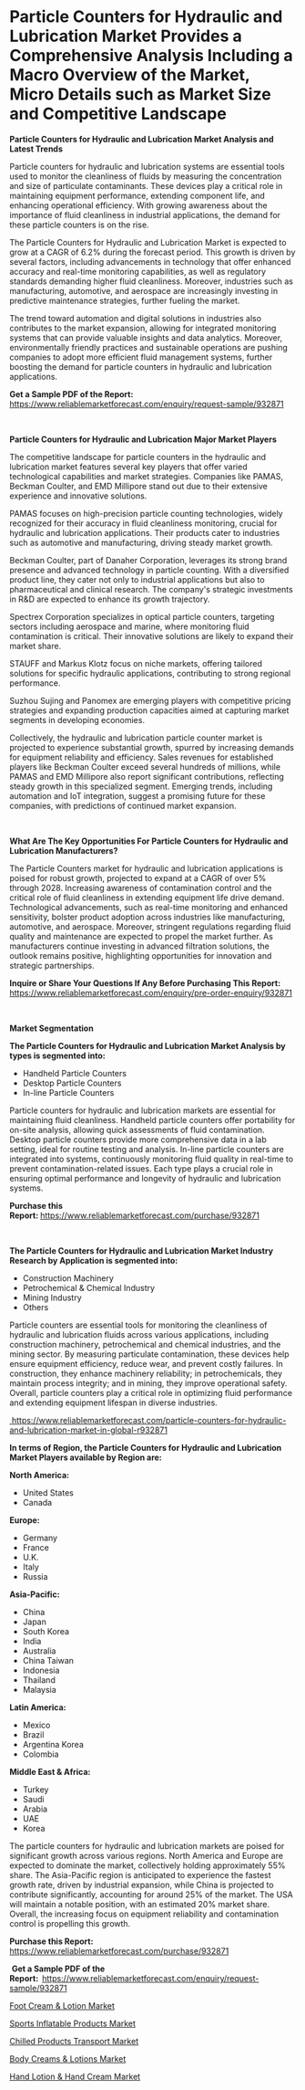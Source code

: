 <p><h1>Particle Counters for Hydraulic and Lubrication Market Provides a Comprehensive Analysis Including a Macro Overview of the Market, Micro Details such as Market Size and Competitive Landscape</h1></p><p><strong>Particle Counters for Hydraulic and Lubrication Market Analysis and Latest Trends</strong></p>
<p><p>Particle counters for hydraulic and lubrication systems are essential tools used to monitor the cleanliness of fluids by measuring the concentration and size of particulate contaminants. These devices play a critical role in maintaining equipment performance, extending component life, and enhancing operational efficiency. With growing awareness about the importance of fluid cleanliness in industrial applications, the demand for these particle counters is on the rise.</p><p>The Particle Counters for Hydraulic and Lubrication Market is expected to grow at a CAGR of 6.2% during the forecast period. This growth is driven by several factors, including advancements in technology that offer enhanced accuracy and real-time monitoring capabilities, as well as regulatory standards demanding higher fluid cleanliness. Moreover, industries such as manufacturing, automotive, and aerospace are increasingly investing in predictive maintenance strategies, further fueling the market.</p><p>The trend toward automation and digital solutions in industries also contributes to the market expansion, allowing for integrated monitoring systems that can provide valuable insights and data analytics. Moreover, environmentally friendly practices and sustainable operations are pushing companies to adopt more efficient fluid management systems, further boosting the demand for particle counters in hydraulic and lubrication applications.</p></p>
<p><strong>Get a Sample PDF of the Report:&nbsp;</strong> <a href="https://www.reliablemarketforecast.com/enquiry/request-sample/932871?utm_campaign=1888&utm_medium=2&utm_source=Github&utm_content=ia&utm_term=21032025&utm_id=particle-counters-for-hydraulic-and-lubrication">https://www.reliablemarketforecast.com/enquiry/request-sample/932871</a></p>
<p>&nbsp;</p>
<p><strong>Particle Counters for Hydraulic and Lubrication Major Market Players</strong></p>
<p><p>The competitive landscape for particle counters in the hydraulic and lubrication market features several key players that offer varied technological capabilities and market strategies. Companies like PAMAS, Beckman Coulter, and EMD Millipore stand out due to their extensive experience and innovative solutions.</p><p>PAMAS focuses on high-precision particle counting technologies, widely recognized for their accuracy in fluid cleanliness monitoring, crucial for hydraulic and lubrication applications. Their products cater to industries such as automotive and manufacturing, driving steady market growth.</p><p>Beckman Coulter, part of Danaher Corporation, leverages its strong brand presence and advanced technology in particle counting. With a diversified product line, they cater not only to industrial applications but also to pharmaceutical and clinical research. The company's strategic investments in R&D are expected to enhance its growth trajectory.</p><p>Spectrex Corporation specializes in optical particle counters, targeting sectors including aerospace and marine, where monitoring fluid contamination is critical. Their innovative solutions are likely to expand their market share.</p><p>STAUFF and Markus Klotz focus on niche markets, offering tailored solutions for specific hydraulic applications, contributing to strong regional performance.</p><p>Suzhou Sujing and Panomex are emerging players with competitive pricing strategies and expanding production capacities aimed at capturing market segments in developing economies. </p><p>Collectively, the hydraulic and lubrication particle counter market is projected to experience substantial growth, spurred by increasing demands for equipment reliability and efficiency. Sales revenues for established players like Beckman Coulter exceed several hundreds of millions, while PAMAS and EMD Millipore also report significant contributions, reflecting steady growth in this specialized segment. Emerging trends, including automation and IoT integration, suggest a promising future for these companies, with predictions of continued market expansion.</p></p>
<p>&nbsp;</p>
<p><strong>What Are The Key Opportunities For Particle Counters for Hydraulic and Lubrication Manufacturers?</strong></p>
<p><p>The Particle Counters market for hydraulic and lubrication applications is poised for robust growth, projected to expand at a CAGR of over 5% through 2028. Increasing awareness of contamination control and the critical role of fluid cleanliness in extending equipment life drive demand. Technological advancements, such as real-time monitoring and enhanced sensitivity, bolster product adoption across industries like manufacturing, automotive, and aerospace. Moreover, stringent regulations regarding fluid quality and maintenance are expected to propel the market further. As manufacturers continue investing in advanced filtration solutions, the outlook remains positive, highlighting opportunities for innovation and strategic partnerships.</p></p>
<p><strong>Inquire or Share Your Questions If Any Before Purchasing This Report:</strong> <a href="https://www.reliablemarketforecast.com/enquiry/pre-order-enquiry/932871?utm_campaign=1888&utm_medium=2&utm_source=Github&utm_content=ia&utm_term=21032025&utm_id=particle-counters-for-hydraulic-and-lubrication">https://www.reliablemarketforecast.com/enquiry/pre-order-enquiry/932871</a></p>
<p>&nbsp;</p>
<p><strong>Market Segmentation</strong></p>
<p><strong>The Particle Counters for Hydraulic and Lubrication Market Analysis by types is segmented into:</strong></p>
<p><ul><li>Handheld Particle Counters</li><li>Desktop Particle Counters</li><li>In-line Particle Counters</li></ul></p>
<p><p>Particle counters for hydraulic and lubrication markets are essential for maintaining fluid cleanliness. Handheld particle counters offer portability for on-site analysis, allowing quick assessments of fluid contamination. Desktop particle counters provide more comprehensive data in a lab setting, ideal for routine testing and analysis. In-line particle counters are integrated into systems, continuously monitoring fluid quality in real-time to prevent contamination-related issues. Each type plays a crucial role in ensuring optimal performance and longevity of hydraulic and lubrication systems.</p></p>
<p><strong>Purchase this Report:&nbsp;</strong><a href="https://www.reliablemarketforecast.com/purchase/932871?utm_campaign=1888&utm_medium=2&utm_source=Github&utm_content=ia&utm_term=21032025&utm_id=particle-counters-for-hydraulic-and-lubrication">https://www.reliablemarketforecast.com/purchase/932871</a></p>
<p>&nbsp;</p>
<p><strong>The Particle Counters for Hydraulic and Lubrication Market Industry Research by Application is segmented into:</strong></p>
<p><ul><li>Construction Machinery</li><li>Petrochemical & Chemical Industry</li><li>Mining Industry</li><li>Others</li></ul></p>
<p><p>Particle counters are essential tools for monitoring the cleanliness of hydraulic and lubrication fluids across various applications, including construction machinery, petrochemical and chemical industries, and the mining sector. By measuring particulate contamination, these devices help ensure equipment efficiency, reduce wear, and prevent costly failures. In construction, they enhance machinery reliability; in petrochemicals, they maintain process integrity; and in mining, they improve operational safety. Overall, particle counters play a critical role in optimizing fluid performance and extending equipment lifespan in diverse industries.</p></p>
<p><a href="https://www.reliablemarketforecast.com/particle-counters-for-hydraulic-and-lubrication-market-in-global-r932871?utm_campaign=1888&utm_medium=2&utm_source=Github&utm_content=ia&utm_term=21032025&utm_id=particle-counters-for-hydraulic-and-lubrication">&nbsp;https://www.reliablemarketforecast.com/particle-counters-for-hydraulic-and-lubrication-market-in-global-r932871</a></p>
<p><strong>In terms of Region, the Particle Counters for Hydraulic and Lubrication Market Players available by Region are:</strong></p>
<p>
    <p> <strong> North America: </strong>
        <ul>
            <li>United States</li>
            <li>Canada</li>
        </ul>
        </p> 
    <p> <strong> Europe: </strong>
        <ul>
            <li>Germany</li>
            <li>France</li>
            <li>U.K.</li>
            <li>Italy</li>
            <li>Russia</li>
        </ul>
        </p> 
    <p> <strong> Asia-Pacific: </strong>
        <ul>
            <li>China</li>
            <li>Japan</li>
            <li>South Korea</li>
            <li>India</li>
            <li>Australia</li>
            <li>China Taiwan</li>
            <li>Indonesia</li>
            <li>Thailand</li>
            <li>Malaysia</li>
        </ul>
        </p> 
    <p> <strong> Latin America: </strong>
        <ul>
            <li>Mexico</li>
            <li>Brazil</li>
            <li>Argentina Korea</li>
            <li>Colombia</li>
        </ul>
        </p> 
    <p> <strong> Middle East & Africa: </strong>
        <ul>
            <li>Turkey</li>
            <li>Saudi</li>
            <li>Arabia</li>
            <li>UAE</li>
            <li>Korea</li>
        </ul>
    </p>
    </p>
<p><p>The particle counters for hydraulic and lubrication markets are poised for significant growth across various regions. North America and Europe are expected to dominate the market, collectively holding approximately 55% share. The Asia-Pacific region is anticipated to experience the fastest growth rate, driven by industrial expansion, while China is projected to contribute significantly, accounting for around 25% of the market. The USA will maintain a notable position, with an estimated 20% market share. Overall, the increasing focus on equipment reliability and contamination control is propelling this growth.</p></p>
<p><strong>Purchase this Report: </strong><a href="https://www.reliablemarketforecast.com/purchase/932871?utm_campaign=1888&utm_medium=2&utm_source=Github&utm_content=ia&utm_term=21032025&utm_id=particle-counters-for-hydraulic-and-lubrication">https://www.reliablemarketforecast.com/purchase/932871</a></p>
<p>&nbsp;<strong>Get a Sample PDF of the Report:&nbsp;&nbsp;</strong><a href="https://www.reliablemarketforecast.com/enquiry/request-sample/932871?utm_campaign=1888&utm_medium=2&utm_source=Github&utm_content=ia&utm_term=21032025&utm_id=particle-counters-for-hydraulic-and-lubrication">https://www.reliablemarketforecast.com/enquiry/request-sample/932871</a></p>
<p><strong></strong></p>
<p><p><a href="https://github.com/mudgeadamsvx/Market-Research-Report-List-1/blob/main/foot-cream-lotion-market.md?utm_campaign=1888&utm_medium=2&utm_source=Github&utm_content=ia&utm_term=21032025&utm_id=particle-counters-for-hydraulic-and-lubrication">Foot Cream & Lotion Market</a></p><p><a href="https://github.com/kukolkasimo5/Market-Research-Report-List-1/blob/main/sports-inflatable-products-market.md?utm_campaign=1888&utm_medium=2&utm_source=Github&utm_content=ia&utm_term=21032025&utm_id=particle-counters-for-hydraulic-and-lubrication">Sports Inflatable Products Market</a></p><p><a href="https://github.com/beyeagamizjp/Market-Research-Report-List-1/blob/main/chilled-products-transport-market.md?utm_campaign=1888&utm_medium=2&utm_source=Github&utm_content=ia&utm_term=21032025&utm_id=particle-counters-for-hydraulic-and-lubrication">Chilled Products Transport Market</a></p><p><a href="https://github.com/shafriusizi/Market-Research-Report-List-1/blob/main/body-creams-lotions-market.md?utm_campaign=1888&utm_medium=2&utm_source=Github&utm_content=ia&utm_term=21032025&utm_id=particle-counters-for-hydraulic-and-lubrication">Body Creams & Lotions Market</a></p><p><a href="https://github.com/sutrejaron/Market-Research-Report-List-1/blob/main/hand-lotion-hand-cream-market.md?utm_campaign=1888&utm_medium=2&utm_source=Github&utm_content=ia&utm_term=21032025&utm_id=particle-counters-for-hydraulic-and-lubrication">Hand Lotion & Hand Cream Market</a></p></p>
